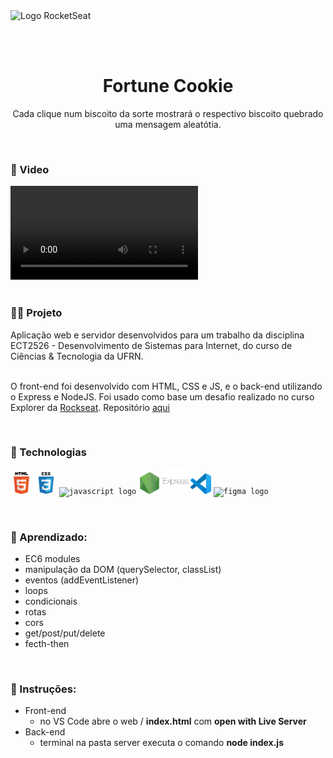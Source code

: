 <!--Banner session-->
<img src="https://minhabiblioteca.com.br/wp-content/uploads/2021/04/ufrn-logo.png" alt="Logo RocketSeat" width="180" align="left">

<br><br><br>

<!--About session-->
<h1 align="center"> Fortune Cookie </h1>
<p align="center">Cada clique num biscoito da sorte mostrará o respectivo biscoito quebrado uma mensagem aleatótia.</p>

<br>

<h3> 🎥 Video </h3>

<div align="left">
  <video src="https://github.com/MichelleCordeiro/ect2526-desenvolvimento-sistemas/assets/42891377/f3d9dcd5-b93d-497e-a483-d8e18ba475f2"></video>
</div>

<br>

<h3> 👩‍💻 Projeto </h3>
Aplicação web e servidor desenvolvidos para um trabalho da disciplina ECT2526 - Desenvolvimento de Sistemas para Internet, do curso de Ciências & Tecnologia da UFRN.
<br><br>

O front-end foi desenvolvido com HTML, CSS e JS, e o back-end utilizando o Express e NodeJS. Foi usado como base um desafio realizado no curso Explorer da [Rockseat](https://www.rocketseat.com.br/). Repositório [aqui](https://github.com/MichelleCordeiro/rocketseat-explorer/tree/main/stage-05-javascript-advanced/proj-01-desafio-fortune-cookie)

<br>

<h3> 🚀 Technologias </h3>

<p>
  <code><img height="35" alt="html logo" src="https://raw.githubusercontent.com/github/explore/80688e429a7d4ef2fca1e82350fe8e3517d3494d/topics/html/html.png"></code>
  <code><img height="35" alt="css logo" src="https://raw.githubusercontent.com/github/explore/80688e429a7d4ef2fca1e82350fe8e3517d3494d/topics/css/css.png"></code>
  <code><img height="35" alt="javascript logo" src="https://i0.wp.com/pt.mundobabushka.com/wp-content/uploads/sites/5/2016/03/js-logo.png?fit=500%2C500&ssl=1"></code>
  <code><img height="35" alt="nodejs logo" src="https://raw.githubusercontent.com/github/explore/80688e429a7d4ef2fca1e82350fe8e3517d3494d/topics/nodejs/nodejs.png"></code>
  <code><img height="40" alt="express logo" src="https://raw.githubusercontent.com/github/explore/80688e429a7d4ef2fca1e82350fe8e3517d3494d/topics/express/express.png"></code>
  <code><img height="33" alt="vs code logo" src="https://raw.githubusercontent.com/github/explore/80688e429a7d4ef2fca1e82350fe8e3517d3494d/topics/visual-studio-code/visual-studio-code.png"></code>
  <code><img height="33" alt="figma logo" src="https://cdn.jsdelivr.net/gh/devicons/devicon/icons/figma/figma-original.svg"/></code>
</p>

<br>

<h3> 🎯 Aprendizado: </h3>

- EC6 modules
- manipulação da DOM (querySelector, classList)
- eventos (addEventListener)
- loops
- condicionais
- rotas
- cors
- get/post/put/delete
- fecth-then

<br>

<h3> 📑 Instruções: </h3>

- Front-end
  - no VS Code abre o web / **index.html** com **open with Live Server**
- Back-end
  - terminal na pasta server executa o comando **node index.js**